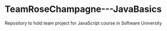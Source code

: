 TeamRoseChampagne---JavaBasics
==============================

Repository to hold team project for JavaScript course in Software University

